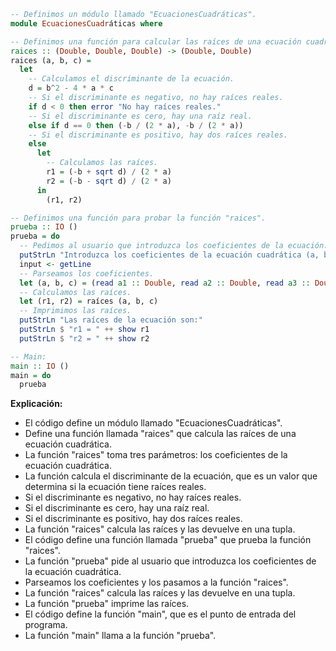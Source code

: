 ```haskell
-- Definimos un módulo llamado "EcuacionesCuadráticas".
module EcuacionesCuadráticas where

-- Definimos una función para calcular las raíces de una ecuación cuadrática.
raices :: (Double, Double, Double) -> (Double, Double)
raices (a, b, c) =
  let
    -- Calculamos el discriminante de la ecuación.
    d = b^2 - 4 * a * c
    -- Si el discriminante es negativo, no hay raíces reales.
    if d < 0 then error "No hay raíces reales."
    -- Si el discriminante es cero, hay una raíz real.
    else if d == 0 then (-b / (2 * a), -b / (2 * a))
    -- Si el discriminante es positivo, hay dos raíces reales.
    else
      let
        -- Calculamos las raíces.
        r1 = (-b + sqrt d) / (2 * a)
        r2 = (-b - sqrt d) / (2 * a)
      in
        (r1, r2)

-- Definimos una función para probar la función "raices".
prueba :: IO ()
prueba = do
  -- Pedimos al usuario que introduzca los coeficientes de la ecuación.
  putStrLn "Introduzca los coeficientes de la ecuación cuadrática (a, b, c):"
  input <- getLine
  -- Parseamos los coeficientes.
  let (a, b, c) = (read a1 :: Double, read a2 :: Double, read a3 :: Double)
  -- Calculamos las raíces.
  let (r1, r2) = raíces (a, b, c)
  -- Imprimimos las raíces.
  putStrLn "Las raíces de la ecuación son:"
  putStrLn $ "r1 = " ++ show r1
  putStrLn $ "r2 = " ++ show r2

-- Main:
main :: IO ()
main = do
  prueba
```

**Explicación:**

* El código define un módulo llamado "EcuacionesCuadráticas".
* Define una función llamada "raices" que calcula las raíces de una ecuación cuadrática.
* La función "raices" toma tres parámetros: los coeficientes de la ecuación cuadrática.
* La función calcula el discriminante de la ecuación, que es un valor que determina si la ecuación tiene raíces reales.
* Si el discriminante es negativo, no hay raíces reales.
* Si el discriminante es cero, hay una raíz real.
* Si el discriminante es positivo, hay dos raíces reales.
* La función "raices" calcula las raíces y las devuelve en una tupla.
* El código define una función llamada "prueba" que prueba la función "raices".
* La función "prueba" pide al usuario que introduzca los coeficientes de la ecuación cuadrática.
* Parseamos los coeficientes y los pasamos a la función "raices".
* La función "raices" calcula las raíces y las devuelve en una tupla.
* La función "prueba" imprime las raíces.
* El código define la función "main", que es el punto de entrada del programa.
* La función "main" llama a la función "prueba".